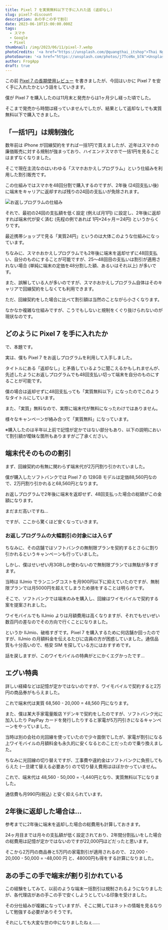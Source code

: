 ```yaml
---
title: Pixel 7 を実質無料以下で手に入れた話 (返却なし)
slug: pixel7-discount
description: あの手この手で割引
date: 2023-06-10T15:00:00.000Z
tags:
  - スマホ
  - Google
  - Pixel
thumbnail: /img/2023/06/11/pixel-7.webp
photoCredits: '<a href="https://unsplash.com/@quangthai_itshop">Thai Nguyen</a>'
photoSource: '<a href="https://unsplash.com/photos/j7TceNx_b7A">Unsplash</a>'
author: FrogApp
draft: true
---
```


この前 [Pixel 7 の長期使用レビュー](https://frogapp.net/blog/2023-05/iphone-6s-to-pixel-7/) を書きましたが、今回はいかに Pixel 7 を安く手に入れたかという話をしていきます。

僕が Pixel 7 を購入したのは11月末と発売からは1ヶ月少し経った頃でした。

そこまで発売から時間は経っていませんでしたが、結果として返却なしでも実質無料以下で購入できました。

## 「一括1円」は規制強化

数年前は iPhone が回線契約をすれば一括1円で買えましたが、近年はスマホの廉価販売に対する規制が強まっており、ハイエンドスマホで一括1円を見ることはまずなくなりました。

そこで現在主流なのはいわゆる「スマホおかえしプログラム」という仕組みを利用した割引販売です。

この仕組みではスマホを48回分割で購入するのですが、2年後 (24回支払い後) に端末をキャリアに返却すれば残りの24回の支払いが免除されます。

![お返しプログラムの仕組み](/img/2023/06/11//return-program.webp)

それで、最初の24回の支払額を低く設定 (例えば月1円) に設定し、2年後に返却すれば端末代が安く済む (先程の例であれば 1円×24ヶ月＝24円) というからくりです。

最近携帯ショップで見る「実質24円」というのは大体このような仕組みになっています。

ちなみに、スマホおかえしプログラムでも2年後に端末を返却せずに48回支払い、自分のものにすることが可能ですが、25～48回目の支払いは割引が適用されない場合 (単純に端末の定価を48分割した額、あるいはそれ以上) が多いです。

また、誤解している人が多いのですが、スマホおかえしプログラム自体はそのキャリアで回線契約をしなくても利用できます。

ただ、回線契約をした場合に比べて割引額は当然のことながら小さくなります。

なかなか複雑な仕組みですが、こうでもしないと規制をくぐり抜けられないのが現状なのです。

## どのように Pixel 7 を手に入れたか

で、本題です。

実は、僕も Pixel 7 をお返しプログラムを利用して入手しました。

タイトルにある「返却なし」と矛盾しているように聞こえるかもしれませんが、先述したようにお返しプログラムでも48回支払い切って端末を自分のものにすることが可能です。

僕の場合は返却せずに48回支払っても「実質無料以下」になったのでこのようなタイトルにしています。

また、「実質」無料なので、実際に端末代が無料になったわけではありません。

様々なキャンペーンが絡み合って「実質無料」になっています。

※購入したのは半年以上前で記憶が定かではない部分もあり、以下の説明において割引額が曖昧な箇所もありますがご了承ください。

## 端末代そのものの割引

まず、回線契約の有無に関わらず端末代が2万円割り引かれていました。

僕が購入したソフトバンクでは Pixel 7 の 128GB モデルは定価88,560円なので、2万円割り引かれると68,560円となります。

お返しプログラムで2年後に端末を返却せず、48回支払った場合の総額がこの金額になります。

まだまだ高いですね…

ですが、ここから驚くほど安くなっていきます。

### お返しプログラムの大幅割引の対象には入らず

ちなみに、その店舗ではソフトバンクの無制限プランを契約するとさらに割り引かれるというキャンペーンも行っていました。

しかし、僕はせいぜい月3GBしか使わないので無制限プランでは無駄が多すぎます。

当時は IIJmio でランニングコストを月900円以下に抑えていたのですが、無制限プランでは月5000円を超えてしまうため損をすることは明らかです。

そこで、ソフトバンクでは端末のみを購入し、回線はワイモバイルで契約する案を提案されました。

ワイモバイルでも IIJmio よりは月額費用は高くなりますが、それでもせいぜい数百円の差なのでその方向で行くことになりました。

というか IIJmio、破格すぎです。Pixel 7 を購入するために何店舗か回ったのですが、IIJmio の月額料金を伝えるたびに店員の方が困惑していました。通信品質も十分高いので、格安 SIM を探している方にはおすすめです。

話を戻しますが、このワイモバイルの特典がとにかくエグかったです…

## エグい特典

詳しい経緯などは記憶が定かではないのですが、ワイモバイルで契約すると2万円の商品券がもらえました。

これで端末代は実質 68,560 - 20,000 = 48,560 円になります。

また、僕は某大手家電量販店 Yデンキで契約をしたのですが、ソフトバンク光に加入したり PayPay カードを発行したりすると家電が5万円引きになるキャンペーンをやっていました。

当時は別の会社の光回線を使っていたので少々面倒でしたが、家電が割引になる上ワイモバイルの月額料金も永久的に安くなるとのことだったので乗り換えました。

ちなみに光回線の切り替えですが、工事費や違約金はソフトバンクに負担してもらえた (一旦建て替える必要あり) ので切り替え費用はほぼかかっていません。

これで、端末代は 48,560 - 50,000 = -1,440円となり、実質無料以下になりました。

通信費も月990円(税込) と安く抑えられています。

## 2年後に返却した場合は…

参考までに2年後に端末を返却した場合の総費用も計算しておきます。

24ヶ月目までは月々の支払額が低く設定されており、2年間分割払いをした場合の総費用は記憶が定かではないのですが22,000円ほどだったと思います。

そこから2万円の商品券と5万円の家電割引が適用されるので、
22,000 - 20,000 - 50,000 = -48,000 円
と、48000円も得をする計算になりました。

## あの手この手で端末が割り引かれている

この経験をしてみて、以前のような端末一括割引は規制されるようになりましたが、各代理店があの手この手で安くしようとしている印象を受けました。

その分仕組みが複雑になっていますが、そこに関してはネットの情報を見るなりして勉強する必要がありそうです。

それにしても大変な世の中になりましたねぇ……
